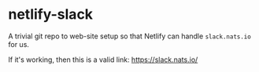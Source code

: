netlify-slack
=============

A trivial git repo to web-site setup so that Netlify can handle
`slack.nats.io` for us.

If it's working, then this is a valid link:
<https://slack.nats.io/>
